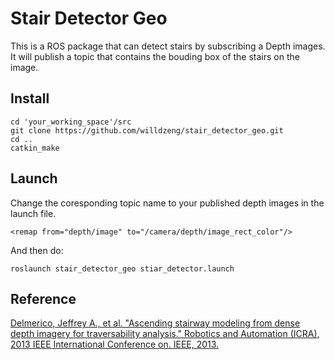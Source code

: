 # Stair Detector Geo
This is a ROS package that can detect stairs by subscribing a Depth images.
It will publish a topic that contains the bouding box of the stairs on the image.
## Install
```
cd 'your_working_space'/src
git clone https://github.com/willdzeng/stair_detector_geo.git
cd ..
catkin_make
```
## Launch
Change the coresponding topic name to your published depth images in the launch file.
```
<remap from="depth/image" to="/camera/depth/image_rect_color"/>
```
And then do:
```
roslaunch stair_detector_geo stiar_detector.launch
```
## Reference
[Delmerico, Jeffrey A., et al. "Ascending stairway modeling from dense depth imagery for traversability analysis." Robotics and Automation (ICRA), 2013 IEEE International Conference on. IEEE, 2013.](
http://web.eecs.umich.edu/~jjcorso/pubs/delmerico_ICRA2013_stairs.pdf)
